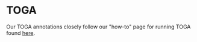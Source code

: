 # TOGA
Our TOGA annotations closely follow our "how-to" page for running TOGA found [here](https://github.com/harvardinformatics/GenomeAnnotation/tree/master/TOGA). 
